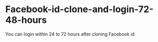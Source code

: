 # Facebook-id-clone-and-login-72-48-hours
You can login within 24 to 72 hours after cloning Facebook id
